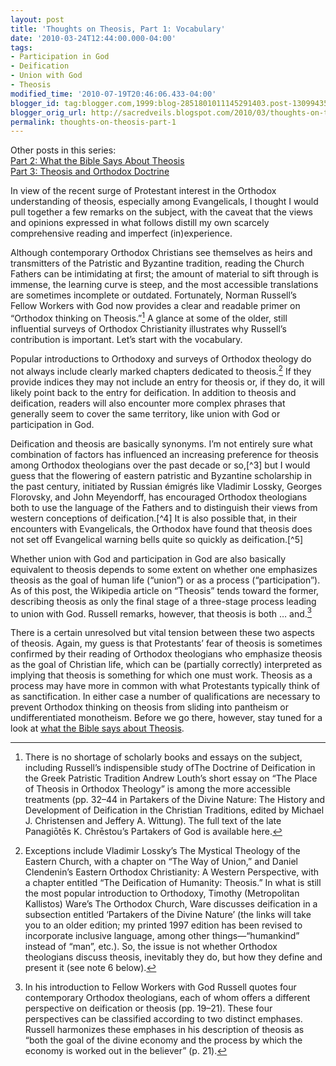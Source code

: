 ```yaml
---
layout: post
title: 'Thoughts on Theosis, Part 1: Vocabulary'
date: '2010-03-24T12:44:00.000-04:00'
tags:
- Participation in God
- Deification
- Union with God
- Theosis
modified_time: '2010-07-19T20:46:06.433-04:00'
blogger_id: tag:blogger.com,1999:blog-2851801011145291403.post-130994353600786269
blogger_orig_url: http://sacredveils.blogspot.com/2010/03/thoughts-on-theosis-part-1-jargon.html
permalink: thoughts-on-theosis-part-1
---
```


Other posts in this series:  
[Part 2: What the Bible Says About Theosis](/thoughts-on-theosis-part-2)  
[Part 3: Theosis and Orthodox Doctrine](/thoughts-on-theosis-part-3)

In view of the recent surge of Protestant interest in the Orthodox understanding of theosis, especially among Evangelicals, I thought I would pull together a few remarks on the subject, with the caveat that the views and opinions expressed in what follows distill my own scarcely comprehensive reading and imperfect (in)experience.

Although contemporary Orthodox Christians see themselves as heirs and transmitters of the Patristic and Byzantine tradition, reading the Church Fathers can be intimidating at first; the amount of material to sift through is immense, the learning curve is steep, and the most accessible translations are sometimes incomplete or outdated. Fortunately, Norman Russell’s Fellow Workers with God now provides a clear and readable primer on “Orthodox thinking on Theosis.”[^1] A glance at some of the older, still influential surveys of Orthodox Christianity illustrates why Russell’s contribution is important. Let’s start with the vocabulary.

Popular introductions to Orthodoxy and surveys of Orthodox theology do not always include clearly marked chapters dedicated to theosis.[^2] If they provide indices they may not include an entry for theosis or, if they do, it will likely point back to the entry for deification. In addition to theosis and deification, readers will also encounter more complex phrases that generally seem to cover the same territory, like union with God or participation in God.

<!--excerpt.start-->Deification and theosis are basically synonyms. I’m not entirely sure what combination of factors has influenced an increasing preference for theosis among Orthodox theologians over the past decade or so,[^3] but I would guess that the flowering of eastern patristic and Byzantine scholarship in the past century, initiated by Russian émigrés like Vladimir Lossky, Georges Florovsky, and John Meyendorff, has encouraged Orthodox theologians both to use the language of the Fathers and to distinguish their views from western conceptions of deification.<!--excerpt.end-->[^4] It is also possible that, in their encounters with Evangelicals, the Orthodox have found that theosis does not set off Evangelical warning bells quite so quickly as deification.[^5]

Whether union with God and participation in God are also basically equivalent to theosis depends to some extent on whether one emphasizes theosis as the goal of human life (“union”) or as a process (“participation”). As of this post, the Wikipedia article on “Theosis” tends toward the former, describing theosis as only the final stage of a three-stage process leading to union with God. Russell remarks, however, that theosis is both … and.[^6]

There is a certain unresolved but vital tension between these two aspects of theosis. Again, my guess is that Protestants’ fear of theosis is sometimes confirmed by their reading of Orthodox theologians who emphasize theosis as the goal of Christian life, which can be (partially correctly) interpreted as implying that theosis is something for which one must work. Theosis as a process may have more in common with what Protestants typically think of as sanctification. In either case a number of qualifications are necessary to prevent Orthodox thinking on theosis from sliding into pantheism or undifferentiated monotheism. Before we go there, however, stay tuned for a look at [what the Bible says about Theosis](/thoughts-on-theosis-part-2).

[^1]: There is no shortage of scholarly books and essays on the subject, including Russell’s indispensible study ofThe Doctrine of Deification in the Greek Patristic Tradition Andrew Louth’s short essay on “The Place of Theosis in Orthodox Theology” is among the more accessible treatments (pp. 32–44 in Partakers of the Divine Nature: The History and Development of Deification in the Christian Traditions, edited by Michael J. Christensen and Jeffery A. Wittung). The full text of the late Panagiōtēs K. Chrēstou’s Partakers of God is available here.

[^2]: Exceptions include Vladimir Lossky’s The Mystical Theology of the Eastern Church, with a chapter on “The Way of Union,” and Daniel Clendenin’s Eastern Orthodox Christianity: A Western Perspective, with a chapter entitled “The Deification of Humanity: Theosis.” In what is still the most popular introduction to Orthodoxy, Timothy (Metropolitan Kallistos) Ware’s The Orthodox Church, Ware discusses deification in a subsection entitled ‘Partakers of the Divine Nature’ (the links will take you to an older edition; my printed 1997 edition has been revised to incorporate inclusive language, among other things—“humankind” instead of “man”, etc.). So, the issue is not whether Orthodox theologians discuss theosis, inevitably they do, but how they define and present it (see note 6 below). 

[^3]: This shift can be observed quite clearly in the successive editions of a short book by Archimandrite George, Abbot of St. Gregorios Monastery on Mt. Athos. In three editions from 1992 to 2001, the English version was entitled The deification as the purpose of man’s life. The title of the most recent 2006 edition is Theosis: the true purpose of human life (note also the use of inclusive language).

[^4]: Although the language of the Fathers is not necessarily uniform, at least initially. Carl Mosser has recently recommended using theopoiesis instead of theosis to characterize the perspective of early Church Fathers like Irenaeus, Athanasius, and others. For quick reference, Peter J. Leithart has provided a summary of Mosser’s views. 

[^5]: As a transliterated Greek word, theosis has both a technical ring and the quality of being what Mosser (see note 4 above) might call “an exotic flower.” See Mosser’s exchange with Michael J. Gorman in the comments section of Gorman’s Cross Talk post on Protestants’ Fear of Theosis. Mosser’s comments concerning my own criticism of his position are also worth a look.

[^6]: In his introduction to Fellow Workers with God Russell quotes four contemporary Orthodox theologians, each of whom offers a different perspective on deification or theosis (pp. 19–21). These four perspectives can be classified according to two distinct emphases. Russell harmonizes these emphases in his description of theosis as “both the goal of the divine economy and the process by which the economy is worked out in the believer” (p. 21).